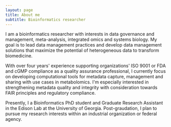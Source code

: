 ```yaml
---
layout: page
title: About me
subtitle: Bioinformatics researcher
---
```


I am a bioinformatics researcher with interests in data governance and management, meta-analysis, integrated omics and systems biology. My goal is to lead data management practices and develop data management solutions that maximize the potential of heterogeneous data to transform biomedicine. 

With over four years' experience supporting organizations' ISO 9001 or FDA and cGMP compliance as a quality assurance professional, I currently focus on developing computational tools for metadata capture, management and sharing with use cases in metabolomics. I'm especially interested in strengthening metadata quality and integrity with consideration towards FAIR principles and regulatory compliance. 

Presently, I a Bioinformatics PhD student and Graduate Research Assistant in the Edison Lab at the University of Georgia. Post-graudation, I plan to pursue my research interests within an industrial organization or federal agency. 
